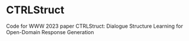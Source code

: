 # CTRLStruct
Code for WWW 2023 paper CTRLStruct: Dialogue Structure Learning for Open-Domain Response Generation
